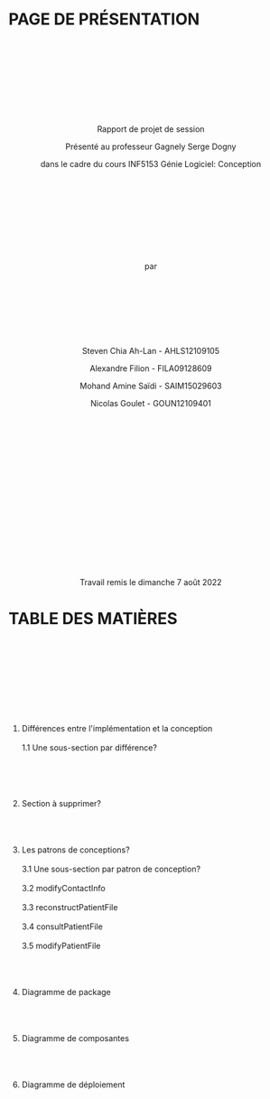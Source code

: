 # PAGE DE PRÉSENTATION
<br><br>
<br><br>
<br><br>
<br><br>
<p style="text-align: center;">Rapport de projet de session</p>

<p style="text-align: center;">Présenté au professeur Gagnely Serge Dogny</p>

<p style="text-align: center;">dans le cadre du cours INF5153 Génie Logiciel: Conception</p>
<br><br>
<br><br>
<br><br>
<br><br>
<p style="text-align: center;"> par
<br><br>
<br><br>
<br><br>
<br><br>
<p style="text-align: center;">Steven Chia Ah-Lan - AHLS12109105</p>
<p style="text-align: center;">Alexandre Filion - FILA09128609</p>
<p style="text-align: center;">Mohand Amine Saïdi - SAIM15029603</p>
<p style="text-align: center;">Nicolas Goulet - GOUN12109401</p>
<br><br>
<br><br>
<br><br>
<br><br>
<br><br>
<br><br>
<br><br>
<br><br>
<p style="text-align: center;">Travail remis le dimanche 7 août 2022
<div style="page-break-after: always"></div>

# TABLE DES MATIÈRES
<br><br>
<br><br>
<br><br>
<br><br>
1. Différences entre l'implémentation et la conception
   <br><br>
   1.1 Une sous-section par différence?   
   <br><br>
   <br><br>
   
2. Section à supprimer?
   <br><br>
   <br><br>

3. Les patrons de conceptions?
   <br><br>
    3.1 Une sous-section par patron de conception?
   <br><br>
    3.2 modifyContactInfo
   <br><br>
    3.3 reconstructPatientFile
   <br><br>
    3.4 consultPatientFile
   <br><br>
    3.5 modifyPatientFile
   <br><br>
   <br><br>
4. Diagramme de package
   <br><br>
   <br><br>
5. Diagramme de composantes
   <br><br>
   <br><br>
6. Diagramme de déploiement
<div style="page-break-after: always"></div>

